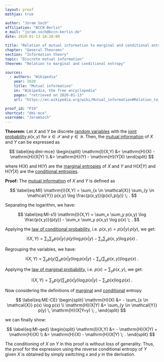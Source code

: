 ```yaml
---
layout: proof
mathjax: true

author: "Joram Soch"
affiliation: "BCCN Berlin"
e_mail: "joram.soch@bccn-berlin.de"
date: 2020-01-13 18:20:00

title: "Relation of mutual information to marginal and conditional entropy"
chapter: "General Theorems"
section: "Information theory"
topic: "Discrete mutual information"
theorem: "Relation to marginal and conditional entropy"

sources:
  - authors: "Wikipedia"
    year: 2020
    title: "Mutual information"
    in: "Wikipedia, the free encyclopedia"
    pages: "retrieved on 2020-01-13"
    url: "https://en.wikipedia.org/wiki/Mutual_information#Relation_to_conditional_and_joint_entropy"

proof_id: "P19"
shortcut: "dmi-mce"
username: "JoramSoch"
---
```



**Theorem:** Let $X$ and $Y$ be discrete [random variables](/D/rvar) with the [joint probability](/D/prob-joint) $p(x,y)$ for $x \in \mathcal{X}$ and $y \in \mathcal{Y}$. Then, the [mutual information](/D/mi) of $X$ and $Y$ can be expressed as

$$ \label{eq:dmi-mce}
\begin{split}
\mathrm{I}(X,Y) &= \mathrm{H}(X) - \mathrm{H}(X|Y) \\
&= \mathrm{H}(Y) - \mathrm{H}(Y|X)
\end{split}
$$

where $\mathrm{H}(X)$ and $\mathrm{H}(Y)$ are the [marginal entropies](/D/ent) of $X$ and $Y$ and $\mathrm{H}(X \vert Y)$ and $\mathrm{H}(Y \vert X)$ are the [conditional entropies](/D/ent-cond).


**Proof:** The [mutual information](/D/mi) of $X$ and $Y$ is defined as

$$ \label{eq:MI}
\mathrm{I}(X,Y) = \sum_{x \in \mathcal{X}} \sum_{y \in \mathcal{Y}} p(x,y) \log \frac{p(x,y)}{p(x)\,p(y)} \; .
$$

Separating the logarithm, we have:

$$ \label{eq:MI-s1}
\mathrm{I}(X,Y) = \sum_x \sum_y p(x,y) \log \frac{p(x,y)}{p(y)} - \sum_x \sum_y p(x,y) \log p(x) \; .
$$

Applying the [law of conditional probability](/P/lcp), i.e. $p(x,y) = p(x \vert y) \, p(y)$, we get:

$$ \label{eq:MI-s2}
\mathrm{I}(X,Y) = \sum_x \sum_y p(x|y) \, p(y) \log p(x|y) - \sum_x \sum_y p(x,y) \log p(x) \; .
$$

Regrouping the variables, we have:

$$ \label{eq:MI-s3}
\mathrm{I}(X,Y) = \sum_y p(y) \sum_x p(x|y) \log p(x|y) - \sum_x \left( \sum_y p(x,y) \right) \log p(x) \; .
$$

Applying the [law of marginal probability](/P/lmp), i.e. $p(x) = \sum_y p(x,y)$, we get:

$$ \label{eq:MI-s4}
\mathrm{I}(X,Y) = \sum_y p(y) \sum_x p(x|y) \log p(x|y) - \sum_x p(x) \log p(x) \; .
$$

Now considering the definitions of [marginal](/D/ent) and [conditional](/D/ent-cond) entropy

$$ \label{eq:ME-CE}
\begin{split}
\mathrm{H}(X) &= - \sum_{x \in \mathcal{X}} p(x) \log p(x) \\
\mathrm{H}(X|Y) &= \sum_{y \in \mathcal{Y}} p(y) \, \mathrm{H}(X|Y=y) \; ,
\end{split}
$$

we can finally show:

$$ \label{eq:MI-qed}
\begin{split}
\mathrm{I}(X,Y) &= - \mathrm{H}(X|Y) + \mathrm{H}(X) \\
&= \mathrm{H}(X) - \mathrm{H}(X|Y) \; .
\end{split}
$$

The conditioning of $X$ on $Y$ in this proof is without loss of generality. Thus, the proof for the expression using the reverse conditional entropy of $Y$ given $X$ is obtained by simply switching $x$ and $y$ in the derivation.